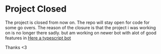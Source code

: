 # Project Closed

The project is closed from now on.
The repo will stay open for code for some go overs.
The reason of the closure is that the project i was working on is no longer there sadly.
but am working on newer bot with alot of good features in [Here a typescript bot](https://github.com/CrackedMinecraftClub/CMC)

Thanks <3
